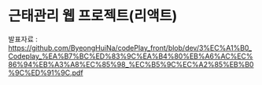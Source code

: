 # 근태관리 웹 프로젝트(리액트)
발표자료 : https://github.com/ByeongHuiNa/codePlay_front/blob/dev/3%EC%A1%B0_Codeplay_%EA%B7%BC%ED%83%9C%EA%B4%80%EB%A6%AC%EC%86%94%EB%A3%A8%EC%85%98_%EC%B5%9C%EC%A2%85%EB%B0%9C%ED%91%9C.pdf

